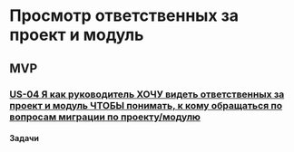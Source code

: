 # Просмотр ответственных за проект и модуль

## MVP

### [US-04 Я как руководитель ХОЧУ видеть ответственных за проект и модуль ЧТОБЫ понимать, к кому обращаться по вопросам миграции по проекту/модулю](../ac/AC.md#us04)

#### Задачи
